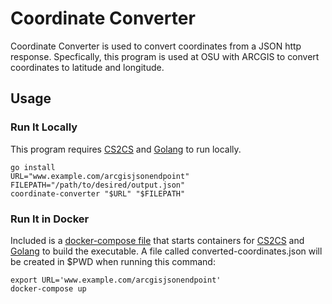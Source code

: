 # Coordinate Converter
Coordinate Converter is used to convert coordinates from a JSON http response. Specfically, this program is used at OSU with ARCGIS to convert coordinates to latitude and longitude.

## Usage

### Run It Locally
This program requires [CS2CS](http://proj4.org/apps/cs2cs.html) and [Golang](https://golang.org) to run locally.
```
go install
URL="www.example.com/arcgisjsonendpoint"
FILEPATH="/path/to/desired/output.json"
coordinate-converter "$URL" "$FILEPATH"
```

### Run It in Docker
Included is a [docker-compose file](docker-compose.yml) that starts containers for [CS2CS](http://proj4.org/apps/cs2cs.html) and [Golang](https://golang.org) to build the executable. A file called converted-coordinates.json will be created in $PWD when running this command:
```
export URL='www.example.com/arcgisjsonendpoint'
docker-compose up
```